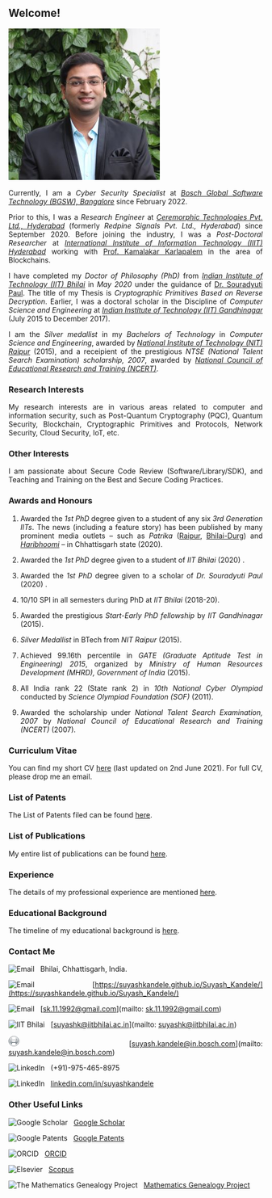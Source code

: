 <!--- load your font awesome icons for Font Awesome 5 --->
<link rel="stylesheet" href="https://maxcdn.bootstrapcdn.com/font-awesome/4.7.0/css/font-awesome.min.css">
<!--- load the theme js script after markdown-editor.min.js --->
<!--- <script src="/path/to/js/themes/fa5/theme.js"></script> --->
<link rel="stylesheet" href="https://cdn.rawgit.com/jpswalsh/academicons/master/css/academicons.min.css">
<style>body {text-align: justify}</style>

## Welcome!

![Image](/Photo-Suyash300.jpg)

Currently, I am a _Cyber Security Specialist_ at [_Bosch Global Software Technology (BGSW), Bangalore_](https://www.bosch-softwaretechnologies.com/) since February 2022.

Prior to this, I was a _Research Engineer_ at [_Ceremorphic Technologies Pvt. Ltd., Hyderabad_](https://ceremorphic.com/) (formerly _Redpine Signals Pvt. Ltd., Hyderabad_) since September 2020. Before joining the industry, I was a _Post-Doctoral Researcher_ at [_International Institute of Information Technology (IIIT) Hyderabad_](https://www.iiit.ac.in/) working with [Prof. Kamalakar Karlapalem](https://www.iiit.ac.in/people/faculty/kamal/) in the area of Blockchains.

I have completed my _Doctor of Philosophy (PhD)_ from [_Indian Institute of Technology (IIT) Bhilai_](https://www.iitbhilai.ac.in/) in _May 2020_ under the guidance of [Dr. Souradyuti Paul](http://souradyuti.com/). The title of my Thesis is _Cryptographic Primitives Based on Reverse Decryption_. Earlier, I was a doctoral scholar in the Discipline of _Computer Science and Engineering_ at [_Indian Institute of Technology (IIT) Gandhinagar_](https://www.iitgn.ac.in/) (July 2015 to December 2017).

I am the _Silver medallist_ in my _Bachelors of Technology_ in _Computer Science and Engineering_, awarded by [_National Institute of Technology (NIT) Raipur_](http://www.nitrr.ac.in/) (2015), and a receipient of the prestigious _NTSE (National Talent Search Examination) scholarship, 2007_, awarded by [_National Council of Educational Research and Training (NCERT)_](http://ncert.nic.in/).

### Research Interests

My research interests are in various areas related to computer and information security, such as Post-Quantum Cryptography (PQC), Quantum Security, Blockchain, Cryptographic Primitives and Protocols, Network Security, Cloud Security, IoT, etc.

### Other Interests

I am passionate about Secure Code Review (Software/Library/SDK), and Teaching and Training on the Best and Secure Coding Practices.

### Awards and Honours

1. Awarded the _1st PhD_ degree given to a student of any six _3rd Generation IITs_. The news (including a feature story) has been published by many prominent media outlets – such as _Patrika_ ([Raipur](Raipur-Patrika-13-May-2020.jpg), [Bhilai-Durg](Bhilai-Durg-Patrika-13-May-2020.jpg)) and [_Haribhoomi_](Bhilai-Haribhoomi-12-May-2020.png) – in Chhattisgarh state (2020).

1. Awarded the _1st PhD_ degree given to a student of _IIT Bhilai_ (2020) [<i class="fa fa-file"></i>](IIT_Bhilai_Main_Page.pdf).

1. Awarded the _1st PhD_ degree given to a scholar of _Dr. Souradyuti Paul_ (2020) [<i class="fa fa-globe"></i>](https://www.mathgenealogy.org/id.php?id=107106).

1. 10/10 SPI in all semesters during PhD at _IIT Bhilai_ (2018-20).

1. Awarded the prestigious _Start-Early PhD fellowship_ by _IIT Gandhinagar_ (2015).

1. _Silver Medallist_ in BTech from _NIT Raipur_ (2015).

1. Achieved 99.16th percentile in _GATE (Graduate Aptitude Test in Engineering) 2015_, organized by _Ministry of Human Resources Development (MHRD), Government of India_ (2015).

1. All India rank 22 (State rank 2) in _10th National Cyber Olympiad_ conducted by _Science Olympiad Foundation (SOF)_ (2011).

1. Awarded the scholarship under _National Talent Search Examination, 2007_ by _National Council of Educational Research and Training (NCERT)_ (2007).

### Curriculum Vitae

You can find my short CV [here](CV-2021-06-02.pdf) (last updated on 2nd June 2021). For full CV, please drop me an email.

### List of Patents

The List of Patents filed can be found [here](patents).

### List of Publications

My entire list of publications can be found [here](publications).

### Experience

The details of my professional experience are mentioned [here](experience).

### Educational Background

The timeline of my educational background is [here](education).

### Contact Me

<img src="https://upload.wikimedia.org/wikipedia/commons/2/24/House.svg" width="21" height="21" alt="Email" style="border: 0" /> &nbsp; Bhilai, Chhattisgarh, India.

<img src="https://upload.wikimedia.org/wikipedia/commons/7/74/Internet-web-browser.svg" width="21" height="21" alt="Email" style="border: 0" /> &nbsp; [https://suyashkandele.github.io/Suyash_Kandele/](https://suyashkandele.github.io/Suyash_Kandele/)

<img src="https://upload.wikimedia.org/wikipedia/commons/4/4e/Gmail_Icon.png" width="21" height="21" alt="Email" style="border: 0" /> &nbsp; [sk.11.1992@gmail.com](mailto: sk.11.1992@gmail.com)

<img src="https://upload.wikimedia.org/wikipedia/en/6/61/IIT_Bhilai_logo.png" width="20" height="21" alt="IIT Bhilai" style="border: 0" /> &nbsp; [suyashk@iitbhilai.ac.in](mailto: suyashk@iitbhilai.ac.in)

<img src="Aux/Bosch_Logo.png" width="21"> &nbsp; [suyash.kandele@in.bosch.com](mailto: suyash.kandele@in.bosch.com)

<img src="https://upload.wikimedia.org/wikipedia/commons/d/d5/Phone_Shiny_Icon.svg" width="21" height="21" alt="LinkedIn" style="border: 0" /> &nbsp; (+91)-975-465-8975

<img src="https://upload.wikimedia.org/wikipedia/commons/c/ca/LinkedIn_logo_initials.png" width="20" height="20" alt="LinkedIn" style="border: 0" /> &nbsp; [linkedin.com/in/suyashkandele](https://linkedin.com/in/suyashkandele)

### Other Useful Links

<img src="https://upload.wikimedia.org/wikipedia/commons/c/c7/Google_Scholar_logo.svg" width="20" height="21" alt="Google Scholar" style="border: 0" /> &nbsp; [Google Scholar](https://scholar.google.com/citations?user=qQxlLMsAAAAJ&hl=en)

<img src="https://upload.wikimedia.org/wikipedia/commons/5/53/Google_%22G%22_Logo.svg" width="20" height="21" alt="Google Patents" style="border: 0" /> &nbsp; [Google Patents](https://patents.google.com/?inventor=Suyash+Kandele)

<img src="https://upload.wikimedia.org/wikipedia/commons/0/06/ORCID_iD.svg" width="20" height="21" alt="ORCID" style="border: 0" /> &nbsp; [ORCID](https://orcid.org/0000-0002-5887-2907)

<img src="https://upload.wikimedia.org/wikipedia/commons/e/e7/Elsevier.svg" width="20" height="21" alt="Elsevier" style="border: 0" /> &nbsp; [Scopus](https://www.scopus.com/authid/detail.uri?authorId=57202719111)

<img src="http://www.genealogy.math.ndsu.nodak.edu/img/treebutton.gif" width="20" height="21" alt="The Mathematics Genealogy Project" style="border: 0" /> &nbsp; [Mathematics Genealogy Project](https://www.mathgenealogy.org/id.php?id=262537)
